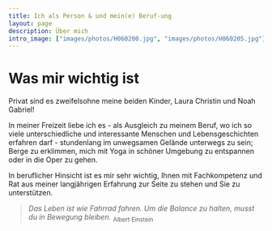 ```yaml
---
title: Ich als Person & und mein(e) Beruf-ung
layout: page
description: Über mich
intro_image: ["images/photos/H060200.jpg", "images/photos/H060205.jpg"]
---
```


# Was mir wichtig ist

Privat sind es zweifelsohne meine beiden Kinder, Laura Christin und Noah Gabriel!

In meiner Freizeit liebe ich es -  als Ausgleich zu meinem Beruf, wo ich so viele  unterschiedliche und interessante Menschen und Lebensgeschichten erfahren darf -  stundenlang im unwegsamen Gelände unterwegs zu sein; Berge zu erklimmen, mich mit Yoga in schöner Umgebung zu entspannen oder in die Oper zu gehen.

In beruflicher Hinsicht ist es mir sehr wichtig, Ihnen mit Fachkompetenz und Rat aus meiner langjährigen Erfahrung zur Seite zu stehen und Sie zu unterstützen.

>*Das Leben ist wie Fahrrad fahren. Um die Balance zu halten, musst du in Bewegung bleiben.* <sub>Albert Einstein</sub>